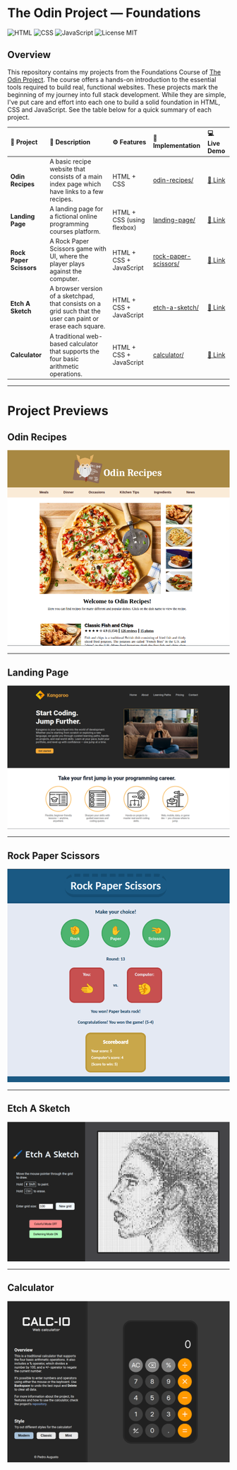 # The Odin Project &mdash; Foundations

![HTML](https://img.shields.io/badge/HTML-E34F26?style=for-the-badge&logo=html5&logoColor=white)
![CSS](https://img.shields.io/badge/CSS-663399?style=for-the-badge&logo=css&logoColor=white)
![JavaScript](https://img.shields.io/badge/JavaScript-F7DF1E?style=for-the-badge&logo=javascript&logoColor=black)
![License MIT](https://img.shields.io/badge/License-MIT-blue?style=for-the-badge)

## Overview

This repository contains my projects from the Foundations Course of [The Odin Project](https://www.theodinproject.com/). The course offers a hands-on introduction to the essential tools required to build real, functional websites. These projects mark the beginning of my journey into full stack development. While they are simple, I've put care and effort into each one to build a solid foundation in HTML, CSS and JavaScript. See the table below for a quick summary of each project.

| 📝 __Project__ | 📕 __Description__ | ⚙️ __Features__ | 📁 __Implementation__ | 💻 __Live Demo__ |
| :------------- | :----------------- | :-------------- | :-------------------- | :--------------- |
| **Odin Recipes** | A basic recipe website that consists of a main index page which have links to a few recipes. | HTML + CSS | [odin-recipes/](<./odin-recipes/>) | [🔗 Link](<https://pedroasb.github.io/odin-foundations/odin-recipes/>) |
| **Landing Page** | A landing page for a fictional online programming courses platform. | HTML + CSS (using flexbox) | [landing-page/](<./landing-page/>) | [🔗 Link](<https://pedroasb.github.io/odin-foundations/landing-page/>) |
| **Rock Paper Scissors** | A Rock Paper Scissors game with UI, where the player plays against the computer. | HTML + CSS + JavaScript | [rock-paper-scissors/](<./rock-paper-scissors/>) | [🔗 Link](<https://pedroasb.github.io/odin-foundations/rock-paper-scissors/>) |
| **Etch A Sketch** | A browser version of a sketchpad, that consists on a grid such that the user can paint or erase each square. | HTML + CSS + JavaScript | [etch-a-sketch/](<./etch-a-sketch/>) | [🔗 Link](<https://pedroasb.github.io/odin-foundations/etch-a-sketch/>) |
| **Calculator** | A traditional web-based calculator that supports the four basic arithmetic operations. | HTML + CSS + JavaScript | [calculator/](<./calculator/>) | [🔗 Link](<https://pedroasb.github.io/odin-foundations/calculator/>) |

---

# Project Previews

## Odin Recipes
![Odin Recipes Screenshot](<./odin-recipes/screenshots/homepage-1.png>)

---

## Landing Page
![Landing Page Screenshot](<./landing-page/screenshots/landing-page-1.png>)

---

## Rock Paper Scissors
![Rock Paper Scissors Screenshot](<./rock-paper-scissors/screenshots/screenshot-2.png>)

---

## Etch A Sketch
![Etch A Sketch Screenshot](<./etch-a-sketch/screenshots/screenshot-3.png>)

---

## Calculator
![Calculator Screenshot](<./calculator/screenshots/screenshot-1.png>)


